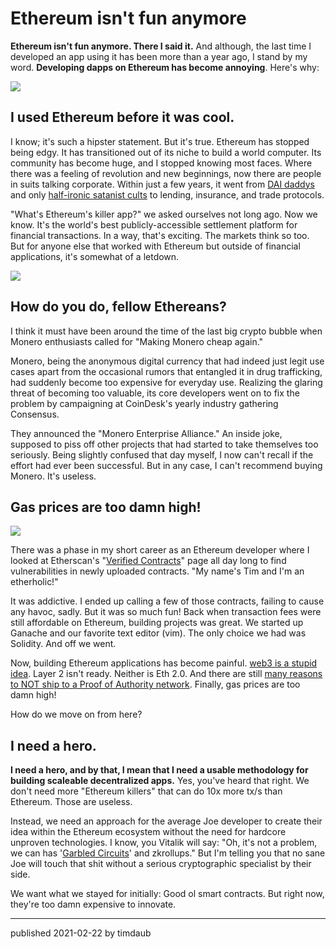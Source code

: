 # Ethereum isn't fun anymore

**Ethereum isn't fun anymore. There I said it.** And although, the last
time I developed an app using it has been more than a year ago, I stand by
my word. **Developing dapps on Ethereum has become annoying**. Here's why:

![](/assets/images/pedro.gif)

## I used Ethereum before it was cool.

I know; it's such a hipster statement. But it's true. Ethereum has stopped
being edgy. It has transitioned out of its niche to build a world computer.
Its community has become huge, and I stopped knowing most faces. Where there
was a feeling of revolution and new beginnings, now there are people in suits
talking corporate. Within just a few years, it went from [DAI
daddys](https://github.com/DaddyDeFi/DaiDaddy) and only [half-ironic satanist
cults](https://www.molochdao.com/) to lending, insurance, and trade protocols.

"What's Ethereum's killer app?" we asked ourselves not long ago. Now we know.
It's the world's best publicly-accessible settlement platform for financial
transactions. In a way, that's exciting. The markets think so too. But for
anyone else that worked with Ethereum but outside of financial applications,
it's somewhat of a letdown.

![](/assets/images/homer.gif)

## How do you do, fellow Ethereans?

I think it must have been around the time of the last big crypto bubble
when Monero enthusiasts called for "Making Monero cheap again."

Monero, being the anonymous digital currency that had indeed just legit use
cases apart from the occasional rumors that entangled it in drug
trafficking, had suddenly become too expensive for everyday use. Realizing
the glaring threat of becoming too valuable, its core developers went on to
fix the problem by campaigning at CoinDesk's yearly industry gathering
Consensus.

They announced the "Monero Enterprise Alliance." An inside joke,
supposed to piss off other projects that had started to take themselves too
seriously. Being slightly confused that day myself, I now can't recall if
the effort had ever been successful. But in any case, I can't recommend
buying Monero. It's useless.

## Gas prices are too damn high!

![](/assets/images/deepfried_high_rents.jpg)

There was a phase in my short career as an Ethereum developer where I looked at
Etherscan's "[Verified Contracts](https://etherscan.io/contractsVerified)" page
all day long to find vulnerabilities in newly uploaded contracts. "My name's Tim
and I'm an etherholic!"

It was addictive. I ended up calling a few of those contracts, failing to cause
any havoc, sadly. But it was so much fun! Back when transaction fees were still
affordable on Ethereum, building projects was great. We started up Ganache and
our favorite text editor (vim). The only choice we had was Solidity. And off
we went.

Now, building Ethereum applications has become painful. [web3 is a stupid
idea](https://timdaub.github.io/2020/09/08/web3/). Layer 2 isn't ready. Neither
is Eth 2.0. And there are still [many reasons to NOT ship to a Proof of
Authority network](https://timdaub.github.io/2019/02/28/poa/). Finally, gas
prices are too damn high!

How do we move on from here?

## I need a hero.

**I need a hero, and by that, I mean that I need a usable methodology for
building scaleable decentralized apps.** Yes, you've heard that right. We don't
need more "Ethereum killers" that can do 10x more tx/s than Ethereum. Those
are useless.

Instead, we need an approach for the average Joe developer to create their idea
within the Ethereum ecosystem without the need for hardcore unproven
technologies. I know, you Vitalik will say: "Oh, it's not a problem, we can has
'[Garbled Circuits](https://vitalik.ca/general/2020/03/21/garbled.html)' and
zkrollups." But I'm telling you that no sane Joe will touch that shit without a
serious cryptographic specialist by their side.

We want what we stayed for initially: Good ol smart contracts. But right now,
they're too damn expensive to innovate.

---

published 2021-02-22 by timdaub
